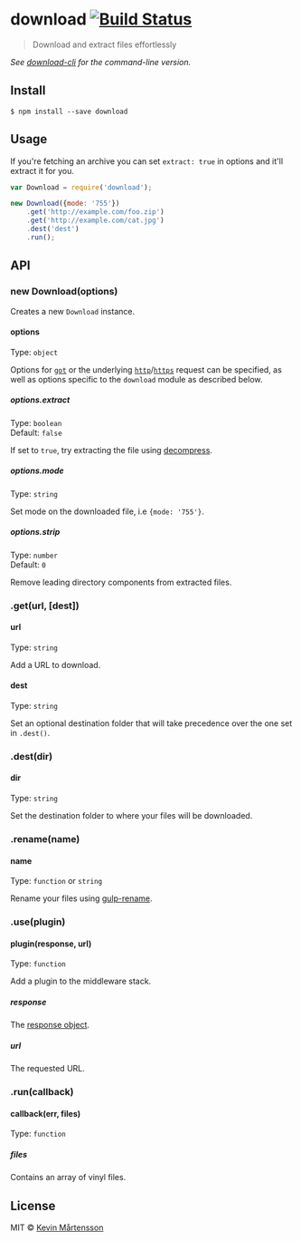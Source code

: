 # download [![Build Status](https://travis-ci.org/kevva/download.svg?branch=master)](https://travis-ci.org/kevva/download)

> Download and extract files effortlessly

*See [download-cli](https://github.com/kevva/download-cli) for the command-line version.*


## Install

```
$ npm install --save download
```


## Usage

If you're fetching an archive you can set `extract: true` in options and
it'll extract it for you.

```js
var Download = require('download');

new Download({mode: '755'})
    .get('http://example.com/foo.zip')
    .get('http://example.com/cat.jpg')
    .dest('dest')
    .run();
```


## API

### new Download(options)

Creates a new `Download` instance.

#### options

Type: `object`

Options for [`got`](https://github.com/sindresorhus/got) or the underlying [`http`](https://nodejs.org/api/http.html#http_http_request_options_callback)/[`https`](https://nodejs.org/api/https.html#https_https_request_options_callback) request can be specified,
as well as options specific to the `download` module as described below.

##### options.extract

Type: `boolean`  
Default: `false`

If set to `true`, try extracting the file using [decompress](https://github.com/kevva/decompress/).

##### options.mode

Type: `string`

Set mode on the downloaded file, i.e `{mode: '755'}`.

##### options.strip

Type: `number`  
Default: `0`

Remove leading directory components from extracted files.

### .get(url, [dest])

#### url

Type: `string`

Add a URL to download.

#### dest

Type: `string`

Set an optional destination folder that will take precedence over the one set in 
`.dest()`.

### .dest(dir)

#### dir

Type: `string`

Set the destination folder to where your files will be downloaded.

### .rename(name)

#### name

Type: `function` or `string`

Rename your files using [gulp-rename](https://github.com/hparra/gulp-rename).

### .use(plugin)

#### plugin(response, url)

Type: `function`

Add a plugin to the middleware stack.

##### response

The [response object](http://nodejs.org/api/http.html#http_http_incomingmessage).

##### url

The requested URL.

### .run(callback)

#### callback(err, files)

Type: `function`

##### files

Contains an array of vinyl files.


## License

MIT © [Kevin Mårtensson](http://kevinmartensson.com)
